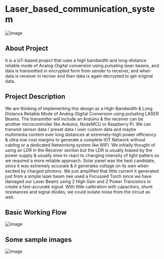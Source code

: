 # Laser_based_communication_system
![image](https://user-images.githubusercontent.com/52691060/131262680-9a4e4734-d777-483a-9164-486a5320f3fd.png)

## About Project
 
 It is a IoT-based project that uses a high bandwidth and long-distance reliable mode of Analog-Digital conversion using pulsating laser beams, and data is transmitted in encrypted form from sender to receiver, and when data is receiver in reciver end then data is again decrypted to get original data.
 
 ## Project Description
 
We are thinking of implementing this design as a High-Bandwidth & Long Distance Reliable Mode of Analog-Digital Conversion using pulsating LASER Beams. The transmitter will include an Arduino & the receiver can be another microcontroller like Arduino, NodeMCU or Raspberry Pi. We can transmit sensor data / preset data / user custom data and maybe multimedia content over long distances at extremely-high power efficiency & ultra-low cost margins to generate a complete IOT Network without cabling or a dedicated Networking system like WIFI. 
We initially thought of using an LDR in the Receiver section but the LDR is usually biased by the power supply & usually slow to react to changing intensity of light patters so we required a more reliable approach.
Solar panel was the best candidate, since it was extremely accurate & it generates voltage on its own when excited by charged photons. We just amplified that little current it generated just from a simple laser beam (we used a Focussed Torch since we have damaged our Laser Beam) using 2 High Gain and 2 Power Transistors to create a fast-accurate signal. With little calibration with capacitors, shunt resistances and signal diodes, we could isolate noise from the circuit as well.
 
 
 ## Basic Working Flow

![image](https://user-images.githubusercontent.com/52691060/131262753-6f7f0622-9382-4c21-ba7e-2128d3ee5474.png)


## Some sample images 

![image](https://user-images.githubusercontent.com/52691060/131262938-4c197db8-537e-45a2-b999-8eeef1417d03.png)

 

